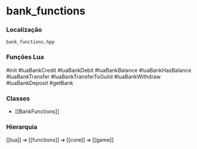 # bank_functions

### Localização
`bank_functions.hpp`

### Funções Lua
#init
#luaBankCredit
#luaBankDebit
#luaBankBalance
#luaBankHasBalance
#luaBankTransfer
#luaBankTransferToGuild
#luaBankWithdraw
#luaBankDeposit
#getBank

### Classes
- [[BankFunctions]]

### Hierarquia
[[lua]] ➔ [[functions]] ➔ [[core]] ➔ [[game]]

